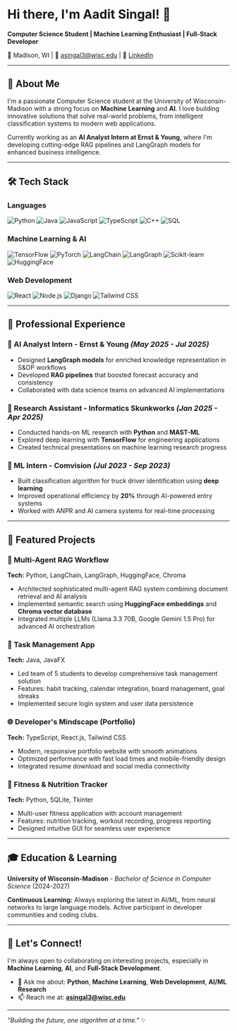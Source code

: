 # Hi there, I'm Aadit Singal! 👋

**Computer Science Student | Machine Learning Enthusiast | Full-Stack Developer**

📍 Madison, WI | 📧 asingal3@wisc.edu | 💼 [LinkedIn]([https://linkedin.com/in/aadit-singal](https://www.linkedin.com/in/aadit-singal-416693248/))

---

## 🚀 About Me

I'm a passionate Computer Science student at the University of Wisconsin-Madison with a strong focus on **Machine Learning** and **AI**. I love building innovative solutions that solve real-world problems, from intelligent classification systems to modern web applications.

Currently working as an **AI Analyst Intern at Ernst & Young**, where I'm developing cutting-edge RAG pipelines and LangGraph models for enhanced business intelligence.

---

## 🛠️ Tech Stack

### Languages
![Python](https://img.shields.io/badge/-Python-3776AB?style=flat-square&logo=python&logoColor=white)
![Java](https://img.shields.io/badge/-Java-007396?style=flat-square&logo=java&logoColor=white)
![JavaScript](https://img.shields.io/badge/-JavaScript-F7DF1E?style=flat-square&logo=javascript&logoColor=black)
![TypeScript](https://img.shields.io/badge/-TypeScript-3178C6?style=flat-square&logo=typescript&logoColor=white)
![C++](https://img.shields.io/badge/-C++-00599C?style=flat-square&logo=c%2B%2B&logoColor=white)
![SQL](https://img.shields.io/badge/-SQL-4479A1?style=flat-square&logo=postgresql&logoColor=white)

### Machine Learning & AI
![TensorFlow](https://img.shields.io/badge/-TensorFlow-FF6F00?style=flat-square&logo=tensorflow&logoColor=white)
![PyTorch](https://img.shields.io/badge/-PyTorch-EE4C2C?style=flat-square&logo=pytorch&logoColor=white)
![LangChain](https://img.shields.io/badge/-LangChain-1C3C3C?style=flat-square&logo=langchain&logoColor=white)
![LangGraph](https://img.shields.io/badge/-LangGraph-1C3C3C?style=flat-square&logo=langgraph&logoColor=white)
![Scikit-learn](https://img.shields.io/badge/-Scikit--learn-F7931E?style=flat-square&logo=scikit-learn&logoColor=white)
![HuggingFace](https://img.shields.io/badge/-HuggingFace-FFD21E?style=flat-square&logo=huggingface&logoColor=black)

### Web Development
![React](https://img.shields.io/badge/-React-61DAFB?style=flat-square&logo=react&logoColor=black)
![Node.js](https://img.shields.io/badge/-Node.js-339933?style=flat-square&logo=node.js&logoColor=white)
![Django](https://img.shields.io/badge/-Django-092E20?style=flat-square&logo=django&logoColor=white)
![Tailwind CSS](https://img.shields.io/badge/-Tailwind%20CSS-38B2AC?style=flat-square&logo=tailwind-css&logoColor=white)

---

## 💼 Professional Experience

### 🔬 AI Analyst Intern - Ernst & Young *(May 2025 - Jul 2025)*
- Designed **LangGraph models** for enriched knowledge representation in S&OP workflows
- Developed **RAG pipelines** that boosted forecast accuracy and consistency
- Collaborated with data science teams on advanced AI implementations

### 🤖 Research Assistant - Informatics Skunkworks *(Jan 2025 - Apr 2025)*
- Conducted hands-on ML research with **Python** and **MAST-ML**
- Explored deep learning with **TensorFlow** for engineering applications
- Created technical presentations on machine learning research progress

### 🚛 ML Intern - Comvision *(Jul 2023 - Sep 2023)*
- Built classification algorithm for truck driver identification using **deep learning**
- Improved operational efficiency by **20%** through AI-powered entry systems
- Worked with ANPR and AI camera systems for real-time processing

---

## 🎯 Featured Projects

### 🧠 Multi-Agent RAG Workflow
**Tech:** Python, LangChain, LangGraph, HuggingFace, Chroma
- Architected sophisticated multi-agent RAG system combining document retrieval and AI analysis
- Implemented semantic search using **HuggingFace embeddings** and **Chroma vector database**
- Integrated multiple LLMs (Llama 3.3 70B, Google Gemini 1.5 Pro) for advanced AI orchestration

### 📱 Task Management App
**Tech:** Java, JavaFX
- Led team of 5 students to develop comprehensive task management solution
- Features: habit tracking, calendar integration, board management, goal streaks
- Implemented secure login system and user data persistence

### 🌐 Developer's Mindscape (Portfolio)
**Tech:** TypeScript, React.js, Tailwind CSS
- Modern, responsive portfolio website with smooth animations
- Optimized performance with fast load times and mobile-friendly design
- Integrated resume download and social media connectivity

### 💪 Fitness & Nutrition Tracker
**Tech:** Python, SQLite, Tkinter
- Multi-user fitness application with account management
- Features: nutrition tracking, workout recording, progress reporting
- Designed intuitive GUI for seamless user experience

---

## 🎓 Education & Learning

**University of Wisconsin-Madison** - *Bachelor of Science in Computer Science* (2024-2027)

**Continuous Learning:** Always exploring the latest in AI/ML, from neural networks to large language models. Active participant in developer communities and coding clubs.

---

## 🤝 Let's Connect!

I'm always open to collaborating on interesting projects, especially in **Machine Learning**, **AI**, and **Full-Stack Development**. 

- 💬 Ask me about: **Python**, **Machine Learning**, **Web Development**, **AI/ML Research**
- 📫 Reach me at: **asingal3@wisc.edu**

---

*"Building the future, one algorithm at a time."* ✨
